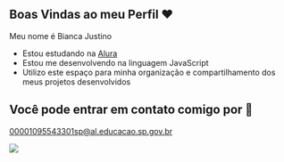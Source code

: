 ## Boas Vindas ao meu Perfil ❤️   

Meu nome é Bianca Justino

- Estou estudando na [Alura](https://www.alura.com.br)
- Estou me desenvolvendo na linguagem JavaScript
- Utilizo este espaço para minha organização e compartilhamento dos meus projetos desenvolvidos

## Você pode entrar em contato comigo por 📝

00001095543301sp@al.educacao.sp.gov.br


![](https://media.tenor.com/yC254ow9tW4AAAAj/bnha-bakugo.gif)
